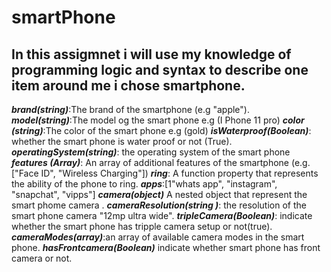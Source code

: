 # smartPhone
## In this assigmnet  i will use my knowledge of programming logic and syntax to describe one item around me i chose smartphone.
***brand(string)***:The brand of the smartphone (e.g "apple").
***model(string)***:The model og the smart phone e.g (I Phone 11 pro)
***color (string)***:The color of the smart phone e.g (gold)
***isWaterproof(Boolean)***: whether the smart phone is water proof or not (True).
***operatingSystem(string)***: the operating system of the smart phone
***features (Array)***: An array of additional features of the smartphone (e.g. ["Face ID", "Wireless Charging"])
***ring***: A function property that represents the ability of the phone to ring.
***apps***:[1"whats app", "instagram", "snapchat", "vipps"]
***camera(object)*** A nested object that represent the smart phome camera .
***cameraResolution(string )***: the resolution of the smart phone camera "12mp ultra wide".
***tripleCamera(Boolean)***: indicate whether the smart phone has tripple camera setup or not(true).
***cameraModes(array)***:an array of available camera modes in the smart phone.
***hasFrontcamera(Boolean)*** indicate whether smart phone has front camera or not.
